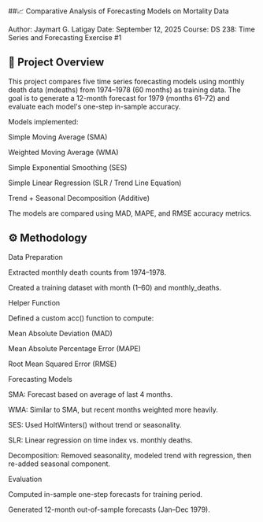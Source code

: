 ##📈 Comparative Analysis of Forecasting Models on Mortality Data

Author: Jaymart G. Latigay
Date: September 12, 2025
Course: DS 238: Time Series and Forecasting
Exercise #1

## 📌 Project Overview

This project compares five time series forecasting models using monthly death data (mdeaths) from 1974–1978 (60 months) as training data. The goal is to generate a 12-month forecast for 1979 (months 61–72) and evaluate each model's one-step in-sample accuracy.

Models implemented:

Simple Moving Average (SMA)

Weighted Moving Average (WMA)

Simple Exponential Smoothing (SES)

Simple Linear Regression (SLR / Trend Line Equation)

Trend + Seasonal Decomposition (Additive)

The models are compared using MAD, MAPE, and RMSE accuracy metrics.

## ⚙️ Methodology

Data Preparation

Extracted monthly death counts from 1974–1978.

Created a training dataset with month (1–60) and monthly_deaths.

Helper Function

Defined a custom acc() function to compute:

Mean Absolute Deviation (MAD)

Mean Absolute Percentage Error (MAPE)

Root Mean Squared Error (RMSE)

Forecasting Models

SMA: Forecast based on average of last 4 months.

WMA: Similar to SMA, but recent months weighted more heavily.

SES: Used HoltWinters() without trend or seasonality.

SLR: Linear regression on time index vs. monthly deaths.

Decomposition: Removed seasonality, modeled trend with regression, then re-added seasonal component.

Evaluation

Computed in-sample one-step forecasts for training period.

Generated 12-month out-of-sample forecasts (Jan–Dec 1979).
